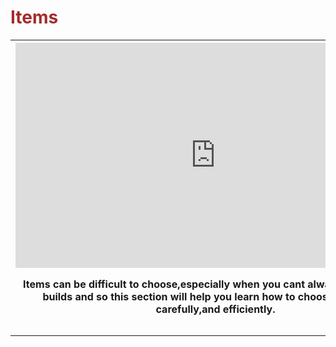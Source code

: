 <DOCTYPE html>
<html>
<head>
<title>Itemization and Decision Making</title>
</head>
<body background="http://na.leagueoflegends.com/sites/default/files/upload/art/team_graves_2.jpg">

<h1 style="color:brown;">Items</h1>

<table>
 <tr>
    <th><iframe width="640" height="360" src="https://www.youtube.com/embed/0HGU77c2HIE" frameborder="0" allowfullscreen></iframe><p>Items can be difficult to choose,especially when you cant always test different builds and so this section will help you learn how to choose your items carefully,and efficiently.</p>
</th>
    <th></th> 
    <th></th>
  </tr>
  <tr>
    <td></td>
    <td></td> 
    <td></td>
  </tr>
  <tr>
    <td></td>
    <td></td> 
    <td></td>
  </tr>
</table>






</body>
</html>
